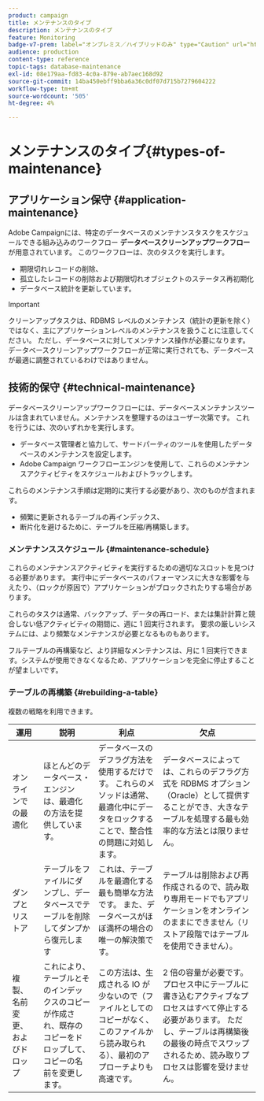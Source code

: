 ```yaml
---
product: campaign
title: メンテナンスのタイプ
description: メンテナンスのタイプ
feature: Monitoring
badge-v7-prem: label="オンプレミス／ハイブリッドのみ" type="Caution" url="https://experienceleague.adobe.com/docs/campaign-classic/using/installing-campaign-classic/architecture-and-hosting-models/hosting-models-lp/hosting-models.html?lang=ja" tooltip="オンプレミスデプロイメントとハイブリッドデプロイメントにのみ適用されます"
audience: production
content-type: reference
topic-tags: database-maintenance
exl-id: 08e179aa-fd83-4c0a-879e-ab7aec168d92
source-git-commit: 14ba450ebff9bba6a36c0df07d715b7279604222
workflow-type: tm+mt
source-wordcount: '505'
ht-degree: 4%

---
```


# メンテナンスのタイプ{#types-of-maintenance}



## アプリケーション保守 {#application-maintenance}

Adobe Campaignには、特定のデータベースのメンテナンスタスクをスケジュールできる組み込みのワークフロー **データベースクリーンアップワークフロー** が用意されています。 このワークフローは、次のタスクを実行します。

* 期限切れレコードの削除、
* 孤立したレコードの削除および期限切れオブジェクトのステータス再初期化
* データベース統計を更新しています。

>[!IMPORTANT]
>
>クリーンアップタスクは、RDBMS レベルのメンテナンス（統計の更新を除く）ではなく、主にアプリケーションレベルのメンテナンスを扱うことに注意してください。 ただし、データベースに対してメンテナンス操作が必要になります。 データベースクリーンアップワークフローが正常に実行されても、データベースが最適に調整されているわけではありません。

## 技術的保守 {#technical-maintenance}

データベースクリーンアップワークフローには、データベースメンテナンスツールは含まれていません。メンテナンスを整理するのはユーザー次第です。 これを行うには、次のいずれかを実行します。

* データベース管理者と協力して、サードパーティのツールを使用したデータベースのメンテナンスを設定します。
* Adobe Campaign ワークフローエンジンを使用して、これらのメンテナンスアクティビティをスケジュールおよびトラックします。

これらのメンテナンス手順は定期的に実行する必要があり、次のものが含まれます。

* 頻繁に更新されるテーブルの再インデックス、
* 断片化を避けるために、テーブルを圧縮/再構築します。

### メンテナンススケジュール {#maintenance-schedule}

これらのメンテナンスアクティビティを実行するための適切なスロットを見つける必要があります。 実行中にデータベースのパフォーマンスに大きな影響を与えたり、（ロックが原因で）アプリケーションがブロックされたりする場合があります。

これらのタスクは通常、バックアップ、データの再ロード、または集計計算と競合しない低アクティビティの期間に、週に 1 回実行されます。 要求の厳しいシステムには、より頻繁なメンテナンスが必要となるものもあります。

フルテーブルの再構築など、より詳細なメンテナンスは、月に 1 回実行できます。システムが使用できなくなるため、アプリケーションを完全に停止することが望ましいです。

### テーブルの再構築 {#rebuilding-a-table}

複数の戦略を利用できます。

<table> 
 <thead> 
  <tr> 
   <th> 運用 </th> 
   <th> 説明 </th> 
   <th> 利点 </th> 
   <th> 欠点 </th> 
  </tr> 
 </thead> 
 <tbody> 
  <tr> 
   <td> オンラインでの最適化 <br /> </td> 
   <td> ほとんどのデータベース・エンジンは、最適化の方法を提供しています。<br /> </td> 
   <td> データベースのデフラグ方法を使用するだけです。 これらのメソッドは通常、最適化中にデータをロックすることで、整合性の問題に対処します。<br /> </td> 
   <td> データベースによっては、これらのデフラグ方式を RDBMS オプション （Oracle）として提供することができ、大きなテーブルを処理する最も効率的な方法とは限りません。<br /> </td> 
  </tr> 
  <tr> 
   <td> ダンプとリストア <br /> </td> 
   <td> テーブルをファイルにダンプし、データベースでテーブルを削除してダンプから復元します <br /> </td> 
   <td> これは、テーブルを最適化する最も簡単な方法です。 また、データベースがほぼ満杯の場合の唯一の解決策です。<br /> </td> 
   <td> テーブルは削除および再作成されるので、読み取り専用モードでもアプリケーションをオンラインのままにできません（リストア段階ではテーブルを使用できません）。<br /> </td> 
  </tr> 
  <tr> 
   <td> 複製、名前変更、およびドロップ <br /> </td> 
   <td> これにより、テーブルとそのインデックスのコピーが作成され、既存のコピーをドロップして、コピーの名前を変更します。<br /> </td> 
   <td> この方法は、生成される IO が少ないので（ファイルとしてのコピーがなく、このファイルから読み取られる）、最初のアプローチよりも高速です。<br /> </td> 
   <td> 2 倍の容量が必要です。<br /> プロセス中にテーブルに書き込むアクティブなプロセスはすべて停止する必要があります。 ただし、テーブルは再構築後の最後の時点でスワップされるため、読み取りプロセスは影響を受けません。<br /> </td> 
  </tr> 
 </tbody> 
</table>
